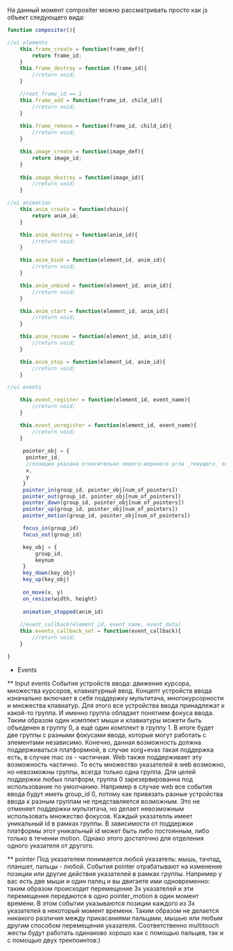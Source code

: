 На данный момент compositer можно рассматривать просто как js объект следующего вида:

```js
function compositer(){

//ui elements
    this.frame_create = function(frame_def){
        return frame_id;
    }
    this.frame_destroy = function (frame_id){
        //return void;
    }

    //root_frame_id == 1
    this.frame_add = function(frame_id, child_id){
        //return void;
    }
    
    this.frame_remove = function(frame_id, child_id){
        //return void;
    }

    this.image_create = function(image_def){
        return image_id;
    }
   
    this.image_destroy = function(image_id){
        //return void;
    }

//ui animation
    this.anim_create = function(chain){
        return anim_id;
    }

    this.anim_destroy = function(anim_id){
        //return void; 
    }

    this.anim_bind = function(element_id, anim_id){
        //return void;
    }

    this.anim_unbind = function(element_id, anim_id){
        //return void;
    }

    this.anim_start = function(element_id, anim_id){
        //return void;
    }

    this.anim_resume = function(element_id, anim_id){
        //return void;
    }

    this.anim_stop = function(element_id, anim_id){
        //return void;
    }

//ui events

    this.event_register = function(element_id, event_name){
        //return void;
    }

    this.event_unregister = function(element_id, event_name){
        //return void;
    }
    
     pointer_obj = {
      pointer_id,
      //позиция указана относительно левого-верхнего угла _текущего_ элемента
      x,
      y
     }
     pointer_in(group_id, pointer_obj[num_of_pointers])
     pointer_out(group_id, pointer_obj[num_of_pointers])
     pointer_down(group_id, pointer_obj[num_of_pointers])
     pointer_up(group_id, pointer_obj[num_of_pointers])
     pointer_motion(group_id, pointer_obj[num_of_pointers])

     focus_in(group_id)
     focus_out(group_id)

     key_obj = {
         group_id,
         keynum
     }  
     key_down(key_obj)
     key_up(key_obj)
     
     on_move(x, y)
     on_resize(width, height)
    
     animation_stopped(anim_id)
    
    //event_callback(element_id, event_name, event_data)
    this.events_callback_set = function(event_callback){
        //return void;
    }

}
```

* Events

** Input events
События устройств ввода: движение курсора, множества курсоров, клавиатурный ввод.
Концепт устройств ввода изначально включает в себя поддержку мультитача, многокурсорности и множества клавиатур. Для этого все устройства ввода принадлежат к какой-то группа. И именно группа обладает понятием
фокуса ввода. Таким образом один комплект мыши и клавиатуры можети быть объеденен в группу 0, а ещё один комплект в группу 1. В итоге будет две группы с разными фокусами ввода, которые могут работать с элементами независимо. Конечно, данная возможность должна поддерживаться платформной, в случае xorg+evas такая поддержка есть, в случае mac os - частичная. Web также поддерживает эту возможность частично. То есть множество указателей в web возможно, но невозможны группы, всегда только одна группа. 
Для целей поддержки любых платформ, группа 0 зарезервированна под использование по умолчанию. Например в случае web все события ввода будут иметь group_id 0, потому как привязать разные устройства ввода к разным группам не представляется возможным. Это не отменяет поддержки мультитача, но делает невозможным использовать множество фокусов.
Каждый указателль имеет уникальный id в рамках группы. В зависимости от поддержки платформы этот уникальный id может быть либо постоянным, либо только в течении motion. Однако этого достаточно для отделения одного указателя от другого.

** pointer
Под указателем понимается любой указатель: мышь, тачпад, планшет, пальцы - любой. События pointer отрабатывают на изменение позиции или другие действия указателей в рамках группы. Например у вас есть две мыши и один палец и вы двигаете ими одновременно: таким образом происходит перемещение 3х указателей и эти перемещения передаются в _одно_ pointer_motion в один момент времени. В этом событии указываются позиции каждого из 3х указателей в некоторый момент времени. 
Таким образом не делается никакого различия между прикасаниями пальцами, мышью или любым другим способом перемещения указателя. Соответственно multitouch жесты будут работать одинаково хорошо как с помощью пальцев, так и с помощью двух трекпоинтов:)
